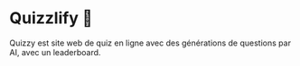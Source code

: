# Quizzlify 👑
Quizzy est site web de quiz en ligne avec des générations de questions par AI, avec un leaderboard.
